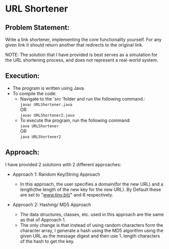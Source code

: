 # URL Shortener

## Problem Statement:
Write a link shortener, implementing the core functionality yourself. For any given link it should return another that redirects to the original link.

NOTE: The solution that I have provided is best serves as a simulation for the URL shortening process, and does not represent a real-world system.<br>

## Execution:
- The program is written using Java.
- To compile the code:
    - Navigate to the 'src 'folder and run the following command.:<br>
        `javac URLShortener.java`<br>
        OR<br>
        `javac URLShortener2.java`
    - To execute the program, run the following command:<br>
        `java URLShortener`<br>
        OR<br>
        `java URLShortener2`

## Approach:
I have provided 2 solutions with 2 different approaches:<br>
- Approach 1: Random Key/String Approach
    - In this approach, the user specifies a domain(for the new URL) and a length(the length of the new key for the new URL). 
          By Default these are set to "www.tiny.bit/" and 6 respectively.
    
- Approach 2: Hashing/ MD5 Approach
    - The data structures, classes, etc. used in this approach are the same as that of Approach 1.
    - The only change is that instead of using random characters form the character array, I generate a hash using the MD5 algorithm 
          using the given URL as the message digest
          and then use 1..length characters of the hash to get the key.
